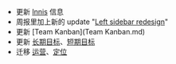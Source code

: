 - 更新 [Innis](Innis.md) 信息
- 周报里加上新的 update "[Left sidebar redesign](https://roamresearch.com/#/app/help/page/UxJ0nGW7v)"
- 更新 [Team Kanban](Team Kanban.md)
- 更新 [长期目标](长期目标.md)、[短期目标](短期目标.md)
- 迁移 [运营](运营.md)、[定位](定位.md)
